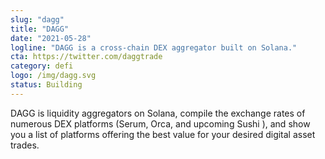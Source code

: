 ```yaml
---
slug: "dagg"
title: "DAGG"
date: "2021-05-28"
logline: "DAGG is a cross-chain DEX aggregator built on Solana."
cta: https://twitter.com/daggtrade
category: defi
logo: /img/dagg.svg
status: Building
---
```


DAGG is liquidity aggregators on Solana, compile the exchange rates of numerous DEX platforms (Serum, Orca, and upcoming Sushi ), and show you a list of platforms offering the best value for your desired digital asset trades.
